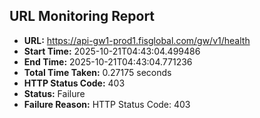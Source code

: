 ## URL Monitoring Report

- **URL:** https://api-gw1-prod1.fisglobal.com/gw/v1/health
- **Start Time:** 2025-10-21T04:43:04.499486
- **End Time:** 2025-10-21T04:43:04.771236
- **Total Time Taken:** 0.27175 seconds
- **HTTP Status Code:** 403
- **Status:** Failure
- **Failure Reason:** HTTP Status Code: 403
